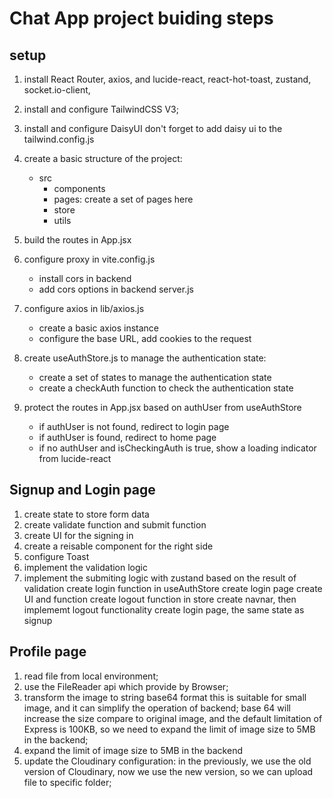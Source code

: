 # Chat App project buiding steps

## setup

1. install React Router, axios, and lucide-react, react-hot-toast, zustand, socket.io-client,
2. install and configure TailwindCSS V3;
3. install and configure DaisyUI
   don't forget to add daisy ui to the tailwind.config.js
4. create a basic structure of the project:

   - src
     - components
     - pages: create a set of pages here
     - store
     - utils

5. build the routes in App.jsx
6. configure proxy in vite.config.js
   - install cors in backend
   - add cors options in backend server.js
7. configure axios in lib/axios.js
   - create a basic axios instance
   - configure the base URL, add cookies to the request
8. create useAuthStore.js to manage the authentication state:

   - create a set of states to manage the authentication state
   - create a checkAuth function to check the authentication state

9. protect the routes in App.jsx based on authUser from useAuthStore
   - if authUser is not found, redirect to login page
   - if authUser is found, redirect to home page
   - if no authUser and isCheckingAuth is true, show a loading indicator from lucide-react

## Signup and Login page

1. create state to store form data
2. create validate function and submit function
3. create UI for the signing in
4. create a reisable component for the right side
5. configure Toast
6. implement the validation logic
7. implement the submiting logic with zustand based on the result of validation
   create login function in useAuthStore
   create login page
   create UI and function
   create logout function in store
   create navnar, then implememt logout functionality
   create login page, the same state as signup

## Profile page

1. read file from local environment;
2. use the FileReader api which provide by Browser;
3. transform the image to string base64 format
   this is suitable for small image, and it can simplify the operation of backend;
   base 64 will increase the size compare to original image, and the default limitation of Express is 100KB, so we need to expand the limit of image size to 5MB in the backend;
4. expand the limit of image size to 5MB in the backend
5. update the Cloudinary configuration:
   in the previously, we use the old version of Cloudinary, now we use the new version, so we can upload file to specific folder;
